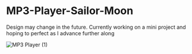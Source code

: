 # MP3-Player-Sailor-Moon

Design may change in the future. Currently working on a mini project and hoping to perfect as I advance further along

![MP3 Player (1)](https://github.com/user-attachments/assets/445a3d57-6027-45c3-b930-afd50bfd30d9)
